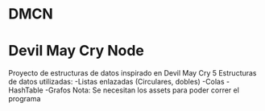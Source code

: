 # DMCN
# Devil May Cry Node
Proyecto de estructuras de datos inspirado en Devil May Cry 5
Estructuras de datos utilizadas:
  -Listas enlazadas (Circulares, dobles)
  -Colas
  -HashTable
  -Grafos
Nota:
Se necesitan los assets para poder correr el programa
